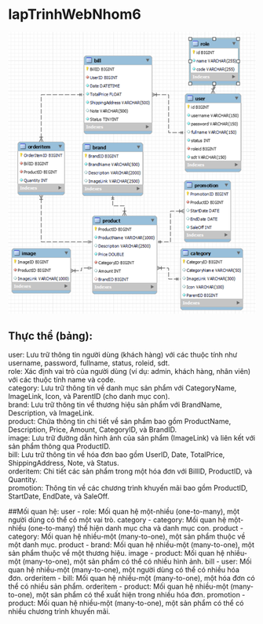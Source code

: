# lapTrinhWebNhom6
![ERD - Entity Relationship Diagram](image/333804008-9a5c7db3-ba1a-46bf-b3b6-f29318d70585.png)

## Thực thể (bảng):

user: Lưu trữ thông tin người dùng (khách hàng) với các thuộc tính như username, password, fullname, status, roleid, sdt.  
role: Xác định vai trò của người dùng (ví dụ: admin, khách hàng, nhân viên) với các thuộc tính name và code.  
category: Lưu trữ thông tin về danh mục sản phẩm với CategoryName, ImageLink, Icon, và ParentID (cho danh mục con).  
brand: Lưu trữ thông tin về thương hiệu sản phẩm với BrandName, Description, và ImageLink.  
product: Chứa thông tin chi tiết về sản phẩm bao gồm ProductName, Description, Price, Amount, CategoryID, và BrandID.  
image: Lưu trữ đường dẫn hình ảnh của sản phẩm (ImageLink) và liên kết với sản phẩm thông qua ProductID.  
bill: Lưu trữ thông tin về hóa đơn bao gồm UserID, Date, TotalPrice, ShippingAddress, Note, và Status.  
orderitem: Chi tiết các sản phẩm trong một hóa đơn với BillID, ProductID, và Quantity.  
promotion: Thông tin về các chương trình khuyến mãi bao gồm ProductID, StartDate, EndDate, và SaleOff.  

##Mối quan hệ:
user - role: Mối quan hệ một-nhiều (one-to-many), một người dùng có thể có một vai trò.
category - category: Mối quan hệ một-nhiều (one-to-many) thể hiện danh mục cha và danh mục con.
product - category: Mối quan hệ nhiều-một (many-to-one), một sản phẩm thuộc về một danh mục.
product - brand: Mối quan hệ nhiều-một (many-to-one), một sản phẩm thuộc về một thương hiệu.
image - product: Mối quan hệ nhiều-một (many-to-one), một sản phẩm có thể có nhiều hình ảnh.
bill - user: Mối quan hệ nhiều-một (many-to-one), một người dùng có thể có nhiều hóa đơn.
orderitem - bill: Mối quan hệ nhiều-một (many-to-one), một hóa đơn có thể có nhiều sản phẩm.
orderitem - product: Mối quan hệ nhiều-một (many-to-one), một sản phẩm có thể xuất hiện trong nhiều hóa đơn.
promotion - product: Mối quan hệ nhiều-một (many-to-one), một sản phẩm có thể có nhiều chương trình khuyến mãi.
